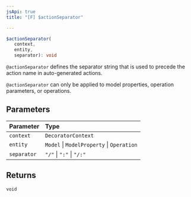 ```yaml
---
jsApi: true
title: "[F] $actionSeparator"

---
```

```ts
$actionSeparator(
   context, 
   entity, 
   separator): void
```

`@actionSeparator` defines the separator string that is used to precede the action name
 in auto-generated actions.

`@actionSeparator` can only be applied to model properties, operation parameters, or operations.

## Parameters

| Parameter | Type |
| :------ | :------ |
| `context` | `DecoratorContext` |
| `entity` | `Model` \| `ModelProperty` \| `Operation` |
| `separator` | `"/"` \| `":"` \| `"/:"` |

## Returns

`void`
